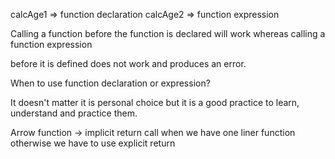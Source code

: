 calcAge1 => function declaration
calcAge2 => function expression

Calling a function before the function is declared will work whereas calling a function expression 

before it is defined does not work and produces an error.

When to use function declaration or expression?

It doesn't matter it is personal choice but it is a good practice to learn, understand and practice them.

Arrow function -> implicit return call when we have one liner function otherwise we have to use explicit return  